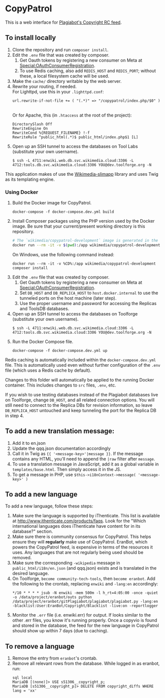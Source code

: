 # CopyPatrol
This is a web interface for [Plagiabot's Copyright RC feed](https://en.wikipedia.org/wiki/User:EranBot/Copyright/rc).

## To install locally
1. Clone the repository and run `composer install`.
2. Edit the `.env` file that was created by composer.
   1. Get Oauth tokens by registering a new consumer on Meta
      at [Special:OAuthConsumerRegistration](https://meta.wikimedia.org/wiki/Special:OAuthConsumerRegistration).
   2. To use Redis caching, also add `REDIS_HOST` and `REDIS_PORT`;
      without these, a local filesystem cache will be used.
3. Make the `cache/` directory writable by the web server.
4. Rewrite your routing, if needed.<br>
   For Lighttpd, use this in your `.lighttpd.conf`:<br>
   ```
   url.rewrite-if-not-file += ( "(.*)" => "/copypatrol/index.php/$0" )
   ```
   <br>Or for Apache, this (in `.htaccess` at the root of the project):<br>
   ```
   DirectorySlash Off
   RewriteEngine On
   RewriteCond %{REQUEST_FILENAME} !-f
   RewriteRule ^public_html(.*)$ public_html/index.php$1 [L]
   ```
5. Open up an SSH tunnel to access the databases on Tool Labs (substitute your own username).<br>
   ```
   $ ssh -L 4711:enwiki.web.db.svc.wikimedia.cloud:3306 -L 4712:tools.db.svc.wikimedia.cloud:3306 YOU@dev.toolforge.org -N
   ```

This application makes of use the [Wikimedia-slimapp](https://github.com/wikimedia/wikimedia-slimapp) library and uses Twig as its templating engine.

### Using Docker
1. Build the Docker image for CopyPatrol.
   ```
   docker-compose -f docker-compose.dev.yml build
   ```
2. Install Composer packages using the PHP version used by the Docker image. Be sure that your current/present working directory is this repository.
   ```bash
   # The `wikimedia/copypatrol-development` image is generated in the first step.
   docker run --rm -it -v $(pwd):/app wikimedia/copypatrol-development composer install
   ```
   On Windows, use the following command instead:
   ```batch
   docker run --rm -it -v %CD%:/app wikimedia/copypatrol-development composer install
   ``` 
3. Edit the `.env` file that was created by composer.
   1. Get Oauth tokens by registering a new consumer on Meta
      at [Special:OAuthConsumerRegistration](https://meta.wikimedia.org/wiki/Special:OAuthConsumerRegistration).
   2. Set `DB_HOST` and `DB_REPLICA_HOST` to `host.docker.internal` to use the tunneled ports on the host machine (later step).
   3. Use the proper username and password for accessing the Replicas and ToolsDB databases.
4. Open up an SSH tunnel to access the databases on Toolforge (substitute your own username).<br>
   ```
   $ ssh -L 4711:enwiki.web.db.svc.wikimedia.cloud:3306 -L 4712:tools.db.svc.wikimedia.cloud:3306 YOU@dev.toolforge.org -N
   ```
5. Run the Docker Compose file.
   ```
   docker-compose -f docker-compose.dev.yml up
   ```

Redis caching is automatically included within the `docker-compose.dev.yml` file. This is automatically
used even without further configuration of the `.env` file (which uses a Redis cache by default).

Changes to this folder will automatically be applied to the running Docker container. This includes
changes to `src` files, `.env`, etc.

If you wish to use testing databases instead of the Plagiabot databases live on Toolforge, change `DB_HOST`,
and all related connection options. You will still need to connect to the Replica DBs for revision
information, so leave `DB_REPLICA_HOST` untouched and keep tunneling the port for the Replica DB in step 4.

## To add a new translation message:
1. Add it to en.json
2. Update the qqq.json documentation accordingly
3. Call it in Twig as `{{ '<message-key>'|message }}`. If the message contains any HTML, you'll need to append the `|raw` filter after `message`.
4. To use a translation message in JavaScript, add it as a global variable in `templates/base.html`. Then simply access it in the JS.
5. To get a message in PHP, use `$this->i18nContext->message( '<message-key>' )`

## To add a new language

To add a new language, follow these steps:

1. Make sure the language is supported by iThenticate. This list is available at http://www.ithenticate.com/products/faqs. Look for the "Which international languages does iThenticate have content for in its database?" section.
2. Make sure there is community consensus for CopyPatrol. This helps ensure they will **regularly** make use of CopyPatrol. EranBot, which powers the CopyPatrol feed, is expensive in terms of the resources it uses. Any languages that are not regularly being used should be removed.
3. Make sure the corresponding `-wikipedia` message in `public_html/i18n/en.json` (and qqq.json) exists and is translated in the desired language.
4. On Toolforge, `become community-tech-tools`, then `become eranbot`. Add the following to the crontab, replacing `enwiki` and `-lang:en` accordingly:
   ```
   */10 * * * * jsub -N enwiki -mem 500m -l h_rt=4:05:00 -once -quiet -o /data/project/eranbot/outs python /data/project/eranbot/gitPlagiabot/plagiabot/plagiabot.py -lang:en -blacklist:User:EranBot/Copyright/Blacklist -live:on -reportlogger
   ```
5. Monitor the `.err` file (i.e. enwiki.err) for output. If looks similar to the other .err files, you know it's running properly. Once a copyvio is found and stored in the database, the feed for the new language in CopyPatrol should show up within 7 days (due to caching).

## To remove a language

1. Remove the entry from `eranbot`'s crontab.
2. Remove all relevant rows from the database. While logged in as eranbot, run:
   ```
   sql local
   MariaDB [(none)]> USE s51306__copyright_p;
   MariaDB [s51306__copyright_p]> DELETE FROM copyright_diffs WHERE lang = 'xx'
   ```
